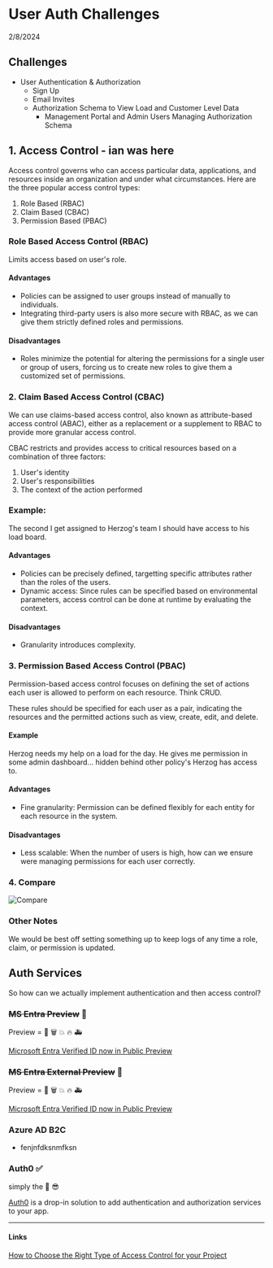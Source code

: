 # User Auth Challenges

2/8/2024

## Challenges

- User Authentication & Authorization
  - Sign Up
  - Email Invites
  - Authorization Schema to View Load and Customer Level Data
    - Management Portal and Admin Users Managing Authorization Schema

## 1. Access Control - ian was here

Access control governs who can access particular data, applications, and resources inside an organization and under what circumstances. Here are the three popular access control types:

1. Role Based (RBAC)
2. Claim Based (CBAC)
3. Permission Based (PBAC)

### Role Based Access Control (RBAC)

Limits access based on user's role.

#### Advantages

- Policies can be assigned to user groups instead of manually to individuals.
- Integrating third-party users is also more secure with RBAC, as we can give them strictly defined roles and permissions.

#### Disadvantages

- Roles minimize the potential for altering the permissions for a single user or group of users, forcing us to create new roles to give them a customized set of permissions.

### 2. Claim Based Access Control (CBAC)

We can use claims-based access control, also known as attribute-based access control (ABAC), either as a replacement or a supplement to RBAC to provide more granular access control.

CBAC restricts and provides access to critical resources based on a combination of three factors:

1. User's identity
2. User's responsibilities
3. The context of the action performed

### Example:

The second I get assigned to Herzog's team I should have access to his load board.

#### Advantages

- Policies can be precisely defined, targetting specific attributes rather than the roles of the users.
- Dynamic access: Since rules can be specified based on environmental parameters, access control can be done at runtime by evaluating the context.

#### Disadvantages

- Granularity introduces complexity.

### 3. Permission Based Access Control (PBAC)

Permission-based access control focuses on defining the set of actions each user is allowed to perform on each resource. Think CRUD.

These rules should be specified for each user as a pair, indicating the resources and the permitted actions such as view, create, edit, and delete.

#### Example

Herzog needs my help on a load for the day. He gives me permission in some admin dashboard... hidden behind other policy's Herzog has access to.

#### Advantages

- Fine granularity: Permission can be defined flexibly for each entity for each resource in the system.

#### Disadvantages

- Less scalable: When the number of users is high, how can we ensure were managing permissions for each user correctly.

### 4. Compare

![Compare](https://static-assets.amplication.com/blog/choosing-between-role-based-vs-claims-based-vs-permission-based-access-control-mechanism/1.png)

### Other Notes

We would be best off setting something up to keep logs of any time a role, claim, or permission is updated.

## Auth Services

So how can we actually implement authentication and then access control?

### ~~MS Entra Preview~~ :bricks:

Preview = :shit: :wastebasket: :boom: :fire: :ambulance:

[Microsoft Entra Verified ID now in Public Preview](https://www.microsoft.com/en-us/security/business/solutions/decentralized-identity)

### ~~MS Entra External Preview~~ :bricks:

Preview = :shit: :wastebasket: :boom: :fire: :ambulance:

[Microsoft Entra Verified ID now in Public Preview](https://www.microsoft.com/en-us/security/business/solutions/decentralized-identity)

### Azure AD B2C

- fenjnfdksnmfksn

### Auth0 :white_check_mark:

simply the :goat: :sunglasses:

[Auth0](https://auth0.com/docs/get-started/auth0-overview) is a drop-in solution to add authentication and authorization services to your app.

---

#### Links

[How to Choose the Right Type of Access Control for your Project](https://amplication.com/blog/choosing-between-role-based-vs-claims-based-vs-permission-based-access-control-mechanism)
